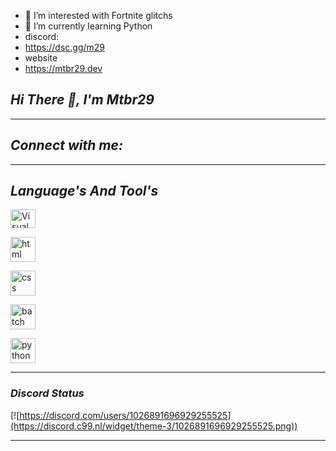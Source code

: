 
- 👀 I’m interested with Fortnite glitchs
- 🌱 I’m currently learning Python
- discord:
- https://dsc.gg/m29
- website
- https://mtbr29.dev
<!---
mtbr29/mtbr29 is a ✨ special ✨ repository because its `README.md` (this file) appears on your GitHub profile.
You can click the Preview link to take a look at your changes.
--->

## ***Hi There 👋, I'm Mtbr29***

---

## ***Connect with me:***


---

## ***Language's And Tool's***

<a href="https://code.visualstudio.com/" target="blank"><img align="center" src="https://cdn.jsdelivr.net/gh/devicons/devicon/icons/vscode/vscode-original.svg" alt="Visual Studio Code" height="30" width="40" /></a></p><a href="https://mtbr29.dev/" target="blank"><img align="center" src="https://th.bing.com/th?id=OSK.e5a42430931633d5f559fb3fdaf28ec9&w=46&h=46&c=11&rs=1&qlt=80&o=6&dpr=1.3&pid=SANGAM" alt="html" height="40" width="40" /></a></p>

<a href="https://mtbr29.dev/" target="blank"><img align="center" src="https://th.bing.com/th?id=OSK.c26a73b45b9a801864f13edeb0aa2cfb&w=46&h=46&c=11&rs=1&qlt=80&o=6&dpr=1.3&pid=SANGAM" alt="css" height="40" width="40" /></a></p>
<a href="https://mtbr29.dev/zapotron.zip" target="blank"><img align="center" src="https://th.bing.com/th?id=OSK.2d727d74724e46b2c91a917df2b90bc9&w=148&h=148&c=7&o=6&dpr=1.3&pid=SANGAM" alt="batch" height="40" width="40" /></a></p>
<a href="https://mtbr29.dev/zapotron.zip" target="blank"><img align="center" src="https://th.bing.com/th/id/OIP.lZHtgsqo0gww25bLcpjTqQHaHZ?w=180&h=180&c=7&r=0&o=5&dpr=1.3&pid=1.7" alt="python" height="40" width="40" /></a></p>

---------------

### ***Discord Status***

[![https://discord.com/users/1026891696929255525](https://discord.c99.nl/widget/theme-3/1026891696929255525.png))

---------------


